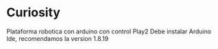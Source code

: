 # Curiosity
Plataforma robotica con arduino con control Play2
Debe instalar Arduino Ide, recomendamos la version 1.8.19
